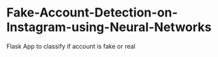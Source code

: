 # Fake-Account-Detection-on-Instagram-using-Neural-Networks
Flask App to classify if account is fake or real
